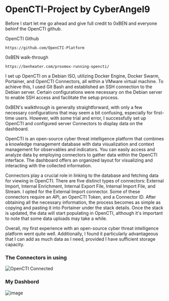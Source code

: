 # OpenCTI-Project by CyberAngel9

Before I start let me go ahead and give full credit to 0xBEN and everyone behinf the OpenCTI github. 

OpenCTI Github
```
https://github.com/OpenCTI-Platform
```

0xBEN walk-through
```
https://benheater.com/proxmox-running-opencti/
```

I set up OpenCTI on a Debian ISO, utilizing Docker Engine, Docker Swarm, Portainer, and OpenCTI Connectors, all within a VMware virtual machine. To achieve this, I used Git Bash and established an SSH connection to the Debian server. Certain configurations were necessary on the Debian server to enable SSH access and facilitate the setup process.


0xBEN's walkthrough is generally straightforward, with only a few necessary configurations that may seem a bit confusing, especially for first-time users. However, with some trial and error, I successfully set up OpenCTI and configured server Connectors to display data on the dashboard.


OpenCTI is an open-source cyber threat intelligence platform that combines a knowledge management database with data visualization and context management for observables and indicators. You can easily access and analyze data by employing connectors to gather data within the OpenCTI interface. The dashboard offers an organized layout for visualizing and interacting with the collected information.


Connectors play a crucial role in linking to the database and fetching data for viewing in OpenCTI. There are five distinct types of connectors: External Import, Internal Enrichment, Internal Export File, Internal Import File, and Stream. I opted for the External Import connector. Some of these connectors require an API, an OpenCTI Token, and a Connector ID. After obtaining all the necessary information, the process becomes as simple as copying and pasting it into Portainer under the stack details. Once the stack is updated, the data will start populating in OpenCTI, although it's important to note that some data uploads may take a while.

Overall, my first experience with an open-source cyber threat intelligence platform went quite well. Additionally, I found it particularly advantageous that I can add as much data as I need, provided I have sufficient storage capacity.

### The Connectors in using
![OpenCTI Connected](https://github.com/cyberAngel9/OpenCTI-Project/assets/82012925/72595e98-11a4-4dcc-87fd-24a26d01f74e)

### My Dashbord 
![image](https://github.com/cyberAngel9/OpenCTI-Project/assets/82012925/fc5c6d1e-ecd0-455c-98ac-32f47dc7801e)
